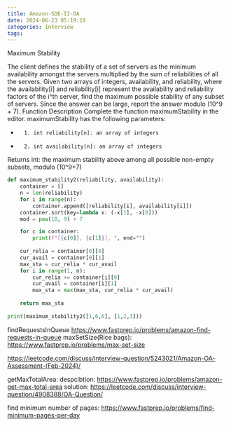 ```yaml
---
title: Amazon-SDE-II-OA
date: 2024-06-23 05:19:19
categories: Interview
tags:
---
```


Maximum Stability

The client defines the stability of a set of servers as the minimum availability amongst the servers multiplied by the sum of reliabilities of all the servers. Given two arrays of integers, availability, and reliability, where the availability[i] and reliability[i] represent the availability and reliability factors of the i^th server, find the maximum possible stability of any subset of servers.
Since the answer can be large, report the answer modulo (10^9 + 7).
Function Description
Complete the function maximumStability in the editor.
maximumStability has the following parameters:
* 		1. int reliability[n]: an array of integers
* 		2. int availability[n]: an array of integers

Returns
int: the maximum stability above among all possible non-empty subsets, modulo (10^9+7)


```python
def maximum_stability2(reliability, availability):
    container = []
    n = len(reliability)
    for i in range(n):
        container.append([reliability[i], availability[i]])
    container.sort(key=lambda x: (-x[1], -x[0]))
    mod = pow(10, 9) + 7

    for c in container:
        print(f"[{c[0]}, {c[1]}], ", end="")
    
    cur_relia = container[0][0]
    cur_avail = container[0][1]
    max_sta = cur_relia * cur_avail
    for i in range(1, n):
        cur_relia += container[i][0]
        cur_avail = container[i][1]
        max_sta = max(max_sta, cur_relia * cur_avail)
    
    return max_sta
 
print(maximum_stability2([1,6,6], [1,2,3]))
```


findRequestsInQueue
https://www.fastprep.io/problems/amazon-find-requests-in-queue
maxSetSize(Rice bags):
https://www.fastprep.io/problems/max-set-size

https://leetcode.com/discuss/interview-question/5243021/Amazon-OA-Assessment-(Feb-2024)/


getMaxTotalArea:
despcibtion: https://www.fastprep.io/problems/amazon-get-max-total-area
solution: https://leetcode.com/discuss/interview-question/4908388/OA-Question/

find minimum number of pages:
https://www.fastprep.io/problems/find-minimum-pages-per-day

